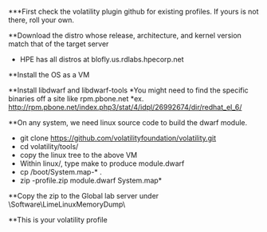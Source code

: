 ***First check the volatility plugin github for existing profiles.  If yours is not there, roll your own.

**Download the distro whose release, architecture, and kernel version match that of the target server
* HPE has all distros at blofly.us.rdlabs.hpecorp.net

**Install the OS as a VM

**Install libdwarf and libdwarf-tools
*You might need to find the specific binaries off a site like rpm.pbone.net
*ex. http://rpm.pbone.net/index.php3/stat/4/idpl/26992674/dir/redhat_el_6/ 

**On any system, we need linux source code to build the dwarf module.
* git clone https://github.com/volatilityfoundation/volatility.git
* cd volatility/tools/
* copy the linux tree to the above VM
* Within linux/, type make to produce module.dwarf
* cp /boot/System.map-* .
* zip <Distro><version>-profile.zip module.dwarf System.map*

**Copy the zip to the Global lab server under \Software\LimeLinuxMemoryDump\

**This is your volatility profile
